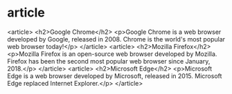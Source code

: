# article
&lt;article> &lt;h2>Google Chrome&lt;/h2> &lt;p>Google Chrome is a web browser developed by Google, released in 2008. Chrome is the world's most popular web browser today!&lt;/p> &lt;/article>  &lt;article> &lt;h2>Mozilla Firefox&lt;/h2> &lt;p>Mozilla Firefox is an open-source web browser developed by Mozilla. Firefox has been the second most popular web browser since January, 2018.&lt;/p> &lt;/article>  &lt;article> &lt;h2>Microsoft Edge&lt;/h2> &lt;p>Microsoft Edge is a web browser developed by Microsoft, released in 2015. Microsoft Edge replaced Internet Explorer.&lt;/p> &lt;/article>
